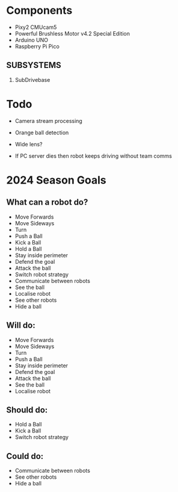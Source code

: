 # Components
- Pixy2 CMUcam5
- Powerful Brushless Motor v4.2 Special Edition
- Arduino UNO
- Raspberry Pi Pico

## **SUBSYSTEMS**
1. SubDrivebase


# Todo
- Camera stream processing
- Orange ball detection
- Wide lens?

- If PC server dies then robot keeps driving without team comms

# 2024 Season Goals
## What can a robot do?
- Move Forwards
- Move Sideways
- Turn
- Push a Ball
- Kick a Ball
- Hold a Ball
- Stay inside perimeter
- Defend the goal
- Attack the ball
- Switch robot strategy
- Communicate between robots
- See the ball
- Localise robot
- See other robots
- Hide a ball

## Will do:
- Move Forwards
- Move Sideways
- Turn
- Push a Ball
- Stay inside perimeter
- Defend the goal
- Attack the ball
- See the ball
- Localise robot

## Should do:
- Hold a Ball
- Kick a Ball
- Switch robot strategy

## Could do:
- Communicate between robots
- See other robots
- Hide a ball


